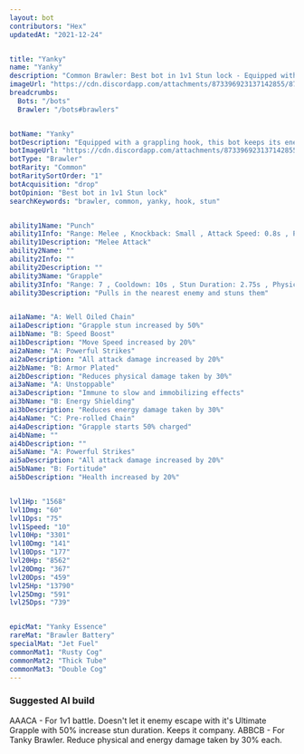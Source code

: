 ```yaml
---
layout: bot
contributors: "Hex"
updatedAt: "2021-12-24"


title: "Yanky"
name: "Yanky"
description: "Common Brawler: Best bot in 1v1 Stun lock - Equipped with a grappling hook, this bot keeps its enemies close."
imageUrl: "https://cdn.discordapp.com/attachments/873396923137142855/873397854083883018/yanky.png"
breadcrumbs:
  Bots: "/bots"
  Brawler: "/bots#brawlers"


botName: "Yanky"
botDescription: "Equipped with a grappling hook, this bot keeps its enemies close."
botImageUrl: "https://cdn.discordapp.com/attachments/873396923137142855/873397854083883018/yanky.png"
botType: "Brawler"
botRarity: "Common"
botRaritySortOrder: "1"
botAcquisition: "drop"
botOpinion: "Best bot in 1v1 Stun lock"
searchKeywords: "brawler, common, yanky, hook, stun"


ability1Name: "Punch"
ability1Info: "Range: Melee , Knockback: Small , Attack Speed: 0.8s , Physical Dmg: 100%"
ability1Description: "Melee Attack"
ability2Name: ""
ability2Info: ""
ability2Description: ""
ability3Name: "Grapple"
ability3Info: "Range: 7 , Cooldown: 10s , Stun Duration: 2.75s , Physical Dmg: 167%"
ability3Description: "Pulls in the nearest enemy and stuns them"


ai1aName: "A: Well Oiled Chain"
ai1aDescription: "Grapple stun increased by 50%"
ai1bName: "B: Speed Boost"
ai1bDescription: "Move Speed increased by 20%"
ai2aName: "A: Powerful Strikes"
ai2aDescription: "All attack damage increased by 20%"
ai2bName: "B: Armor Plated"
ai2bDescription: "Reduces physical damage taken by 30%"
ai3aName: "A: Unstoppable"
ai3aDescription: "Immune to slow and immobilizing effects"
ai3bName: "B: Energy Shielding"
ai3bDescription: "Reduces energy damage taken by 30%"
ai4aName: "C: Pre-rolled Chain"
ai4aDescription: "Grapple starts 50% charged"
ai4bName: ""
ai4bDescription: ""
ai5aName: "A: Powerful Strikes"
ai5aDescription: "All attack damage increased by 20%"
ai5bName: "B: Fortitude"
ai5bDescription: "Health increased by 20%"


lvl1Hp: "1568"
lvl1Dmg: "60"
lvl1Dps: "75"
lvl1Speed: "10"
lvl10Hp: "3301"
lvl10Dmg: "141"
lvl10Dps: "177"
lvl20Hp: "8562"
lvl20Dmg: "367"
lvl20Dps: "459"
lvl25Hp: "13790"
lvl25Dmg: "591"
lvl25Dps: "739"


epicMat: "Yanky Essence"
rareMat: "Brawler Battery"
specialMat: "Jet Fuel"
commonMat1: "Rusty Cog"
commonMat2: "Thick Tube"
commonMat3: "Double Cog"
---
```


### Suggested AI build
AAACA - For 1v1 battle. Doesn't let it enemy escape with it's Ultimate Grapple with 50% increase stun duration. Keeps it company.
ABBCB - For Tanky Brawler. Reduce physical and energy damage taken by 30% each.

